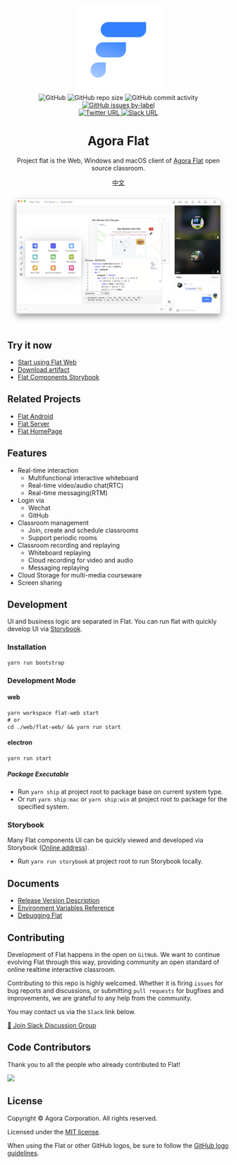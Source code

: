 <div align="center">
    <img width="200" height="200" style="display: block;" src="./assets/flat-logo.svg">
</div>

<div align="center">
    <img alt="GitHub" src="https://img.shields.io/github/license/netless-io/flat?color=9cf&style=flat-square">
    <img alt="GitHub repo size" src="https://img.shields.io/github/repo-size/netless-io/flat?color=9cf&style=flat-square">
    <img alt="GitHub commit activity" src="https://img.shields.io/github/commit-activity/m/netless-io/flat?color=9cf&style=flat-square">
    <a target="_blank" href="https://github.com/netless-io/flat/issues?q=is%3Aissue+is%3Aopen+label%3A%22good+first+issue%22">
        <img alt="GitHub issues by-label" src="https://img.shields.io/github/issues/netless-io/flat/good%20first%20issue?color=9cf&label=good%20first%20issue&style=flat-square">
    </a>
    <br>
    <a target="_blank" href="https://twitter.com/AgoraFlat">
    <img alt="Twitter URL" src="https://img.shields.io/badge/Twitter-AgoraFlat-9cf.svg?logo=twitter&style=flat-square">
    </a>
    <a target="_blank" href="https://github.com/netless-io/flat/issues/926">
        <img alt="Slack URL" src="https://img.shields.io/badge/Slack-AgoraFlat-9cf.svg?logo=slack&style=flat-square">
    </a>
</div>

<div align="center">
    <h1>Agora Flat</h1>
    <p>Project flat is the Web, Windows and macOS client of <a href="https://flat.whiteboard.agora.io/en/">Agora Flat</a> open source classroom.</p>
    <p><a href="./README-zh.md">中文</a></p>
    <img src="./assets/flat-showcase-en.png">
</div>

## Try it now

- [Start using Flat Web][flat-web]
- [Download artifact][flat-homepage]
- [Flat Components Storybook][flat-storybook]

## Related Projects

- [Flat Android][flat-android]
- [Flat Server][flat-server]
- [Flat HomePage][flat-homepage]

## Features

- Real-time interaction
    - Multifunctional interactive whiteboard
    - Real-time video/audio chat(RTC)
    - Real-time messaging(RTM)
- Login via
    - Wechat
    - GitHub
- Classroom management
    - Join, create and schedule classrooms
    - Support periodic rooms
- Classroom recording and replaying
    - Whiteboard replaying
    - Cloud recording for video and audio
    - Messaging replaying
- Cloud Storage for multi-media courseware
- Screen sharing

## Development

UI and business logic are separated in Flat. You can run flat with quickly develop UI via [Storybook](#storybook).

### Installation

```shell
yarn run bootstrap
```

### Development Mode

#### web

```shell
yarn workspace flat-web start
# or
cd ./web/flat-web/ && yarn run start
```

#### electron

```shell
yarn run start
```

##### Package Executable

- Run `yarn ship` at project root to package base on current system type.
- Or run `yarn ship:mac` or `yarn ship:win` at project root to package for the specified system.

### Storybook

Many Flat components UI can be quickly viewed and developed via Storybook ([Online address][flat-storybook]).

- Run `yarn run storybook` at project root to run Storybook locally.

## Documents

- [Release Version Description](docs/releases)
- [Environment Variables Reference](docs/env/README.md)
- [Debugging Flat](docs/debugging/README.md)

## Contributing

Development of Flat happens in the open on `GitHub`. We want to continue evolving Flat through this way, providing community an open standard of online realtime interactive classroom.

Contributing to this repo is highly welcomed. Whether it is firing `issues` for bug reports and discussions, or submitting `pull requests` for bugfixes and improvements, we are grateful to any help from the community.

You may contact us via the `Slack` link below.

[💬 Join Slack Discussion Group][join-flat-slack]

## Code Contributors

Thank you to all the people who already contributed to Flat!

<a href="https://github.com/netless-io/flat/graphs/contributors"><img src="https://opencollective.com/agora-flat/contributors.svg?width=890&button=false"/></a>

## License

Copyright © Agora Corporation. All rights reserved.

Licensed under the [MIT license](LICENSE).

When using the Flat or other GitHub logos, be sure to follow the [GitHub logo guidelines][github-logo].

[join-flat-slack]: https://github.com/netless-io/flat/issues/926

[flat-homepage]: https://flat.whiteboard.agora.io/en/#download

[flat-web]: https://flat-web.whiteboard.agora.io/

[flat-server]: https://github.com/netless-io/flat-server

[flat-android]: https://github.com/netless-io/flat-android

[flat-storybook]: https://netless-io.github.io/flat/

[github-logo]: https://github.com/logos
